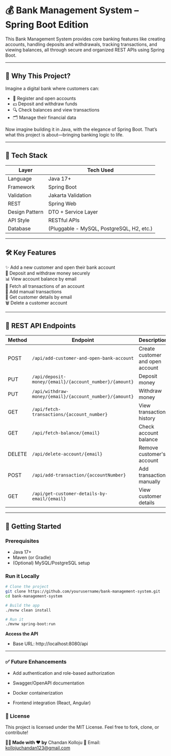 # 💰 Bank Management System – Spring Boot Edition

This Bank Management System provides core banking features like creating accounts, handling deposits and withdrawals, tracking transactions, and viewing balances, all through secure and organized REST APIs using Spring Boot.

---

## 🚀 Why This Project?

Imagine a digital bank where customers can:

- 📝 Register and open accounts  
- 💵 Deposit and withdraw funds  
- 🔍 Check balances and view transactions  
- 🗂️ Manage their financial data  

Now imagine building it in Java, with the elegance of Spring Boot. That’s what this project is about—bringing banking logic to life.

---

## 🧠 Tech Stack

| Layer         | Tech Used            |
|---------------|----------------------|
| Language      | Java 17+             |
| Framework     | Spring Boot          |
| Validation    | Jakarta Validation   |
| REST          | Spring Web           |
| Design Pattern| DTO + Service Layer  |
| API Style     | RESTful APIs         |
| Database      | (Pluggable - MySQL, PostgreSQL, H2, etc.) |

---

## 🛠️ Key Features

✨ Add a new customer and open their bank account  
💸 Deposit and withdraw money securely  
📊 View account balance by email  
📜 Fetch all transactions of an account  
🧾 Add manual transactions  
🧍 Get customer details by email  
🗑️ Delete a customer account

---

## 📡 REST API Endpoints

| Method | Endpoint | Description |
|--------|----------|-------------|
| POST   | `/api/add-customer-and-open-bank-account` | Create customer and open account |
| PUT    | `/api/deposit-money/{email}/{account_number}/{amount}` | Deposit money |
| PUT    | `/api/withdraw-money/{email}/{account_number}/{amount}` | Withdraw money |
| GET    | `/api/fetch-transactions/{account_number}` | View transaction history |
| GET    | `/api/fetch-balance/{email}` | Check account balance |
| DELETE | `/api/delete-account/{email}` | Remove customer's account |
| POST   | `/api/add-transaction/{accountNumber}` | Add transaction manually |
| GET    | `/api/get-customer-details-by-email/{email}` | View customer details |

---

## 🧪 Getting Started

### Prerequisites

- Java 17+
- Maven (or Gradle)
- (Optional) MySQL/PostgreSQL setup

### Run it Locally

```bash
# Clone the project
git clone https://github.com/yourusername/bank-management-system.git
cd bank-management-system

# Build the app
./mvnw clean install

# Run it
./mvnw spring-boot:run
```
**Access the API**
- Base URL: http://localhost:8080/api
---
### ✅ Future Enhancements
- Add authentication and role-based authorization

- Swagger/OpenAPI documentation

- Docker containerization

- Frontend integration (React, Angular)

### **📖 License**
This project is licensed under the MIT License. Feel free to fork, clone, or contribute!

**👨‍💻 Made with ❤️ by**
Chandan Kolloju
📧 Email: kollojuchandan123@gmail.com
